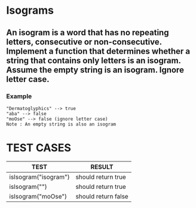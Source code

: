 # Isograms

## An isogram is a word that has no repeating letters, consecutive or non-consecutive. Implement a function that determines whether a string that contains only letters is an isogram. Assume the empty string is an isogram. Ignore letter case.

### Example

```
"Dermatoglyphics" --> true
"aba" --> false
"moOse" --> false (ignore letter case)
Note : An empty string is also an isogram
```

# TEST CASES

| TEST                 | RESULT              |
| -------------------- | ------------------- |
| isIsogram("isogram") | should return true  |
| isIsogram("")        | should return true  |
| isIsogram("moOse")   | should return false |
